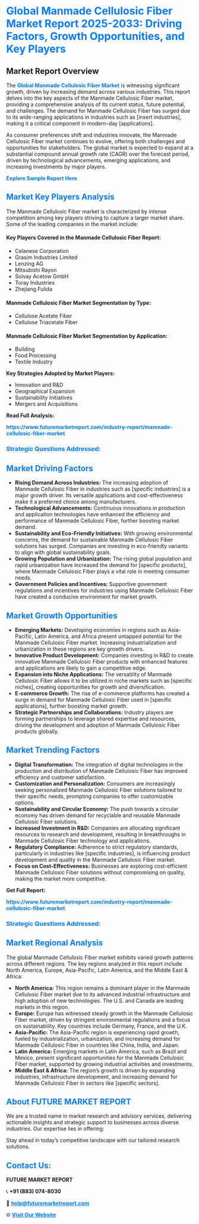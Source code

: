 <h1 style="color: #007BFF;">Global Manmade Cellulosic Fiber Market Report 2025-2033: Driving Factors, Growth Opportunities, and Key Players</h1>

<section id="overview">
<h2>Market Report Overview</h2>
<p>The <a href="https://www.futuremarketreport.com/industry-report/manmade-cellulosic-fiber-market" style="color: #007BFF; text-decoration: none;"><strong>Global Manmade Cellulosic Fiber Market</strong></a> is witnessing significant growth, driven by increasing demand across various industries. This report delves into the key aspects of the Manmade Cellulosic Fiber market, providing a comprehensive analysis of its current status, future potential, and challenges. The demand for Manmade Cellulosic Fiber has surged due to its wide-ranging applications in industries such as [insert industries], making it a critical component in modern-day [applications].</p>
<p>As consumer preferences shift and industries innovate, the Manmade Cellulosic Fiber market continues to evolve, offering both challenges and opportunities for stakeholders. The global market is expected to expand at a substantial compound annual growth rate (CAGR) over the forecast period, driven by technological advancements, emerging applications, and increasing investments by major players.</p>
</section>

<section id="overview">
<p><a href="https://www.futuremarketreport.com/request-sample/reportId=84106" style="color: #007BFF; text-decoration: none;"><strong>Explore Sample Report Here</strong></a></p>
</section>

<section id="key-players">
<h2 style="color: #007BFF;">Market Key Players Analysis</h2>
<p>The Manmade Cellulosic Fiber market is characterized by intense competition among key players striving to capture a larger market share. Some of the leading companies in the market include:</p>
<h4>Key Players Covered in the Manmade Cellulosic Fiber Report:</h4>
<ul><li>Celanese Corporation</li><li>Grasim Industries Limited</li><li>Lenzing AG</li><li>Mitsubishi Rayon</li><li>Solvay Acetow GmbH</li><li>Toray Industries</li><li>Zhejiang Fulida</li></ul>
<h4>Manmade Cellulosic Fiber Market Segmentation by Type:</h4>
<ul><li>Cellulose Acetate Fiber</li><li>Cellulose Triacetate Fiber</li></ul>

<h4>Manmade Cellulosic Fiber Market Segmentation by Application:</h4>
<ul><li>Building</li><li>Food Processing</li><li>Textile Industry</li></ul>
<p><strong>Key Strategies Adopted by Market Players:</strong></p>
<ul>
<li>Innovation and R&D</li>
<li>Geographical Expansion</li>
<li>Sustainability Initiatives</li>
<li>Mergers and Acquisitions</li>
</ul>
</section>

<section>
<p><strong>Read Full Analysis: </strong></p><a href="https://www.futuremarketreport.com/industry-report/manmade-cellulosic-fiber-market" style="color: #007BFF; text-decoration: none;"><strong>https://www.futuremarketreport.com/industry-report/manmade-cellulosic-fiber-market</strong></a>
<h3 style="color: #007BFF;">Strategic Questions Addressed:</h3>
</section>

<section id="driving-factors">
<h2 style="color: #007BFF;">Market Driving Factors</h2>
<ul>
<li><strong>Rising Demand Across Industries:</strong> The increasing adoption of Manmade Cellulosic Fiber in industries such as [specific industries] is a major growth driver. Its versatile applications and cost-effectiveness make it a preferred choice among manufacturers.</li>
<li><strong>Technological Advancements:</strong> Continuous innovations in production and application technologies have enhanced the efficiency and performance of Manmade Cellulosic Fiber, further boosting market demand.</li>
<li><strong>Sustainability and Eco-Friendly Initiatives:</strong> With growing environmental concerns, the demand for sustainable Manmade Cellulosic Fiber solutions has surged. Companies are investing in eco-friendly variants to align with global sustainability goals.</li>
<li><strong>Growing Population and Urbanization:</strong> The rising global population and rapid urbanization have increased the demand for [specific products], where Manmade Cellulosic Fiber plays a vital role in meeting consumer needs.</li>
<li><strong>Government Policies and Incentives:</strong> Supportive government regulations and incentives for industries using Manmade Cellulosic Fiber have created a conducive environment for market growth.</li>
</ul>
</section>

<section id="growth-opportunities">
<h2 style="color: #007BFF;">Market Growth Opportunities</h2>
<ul>
<li><strong>Emerging Markets:</strong> Developing economies in regions such as Asia-Pacific, Latin America, and Africa present untapped potential for the Manmade Cellulosic Fiber market. Increasing industrialization and urbanization in these regions are key growth drivers.</li>
<li><strong>Innovative Product Development:</strong> Companies investing in R&D to create innovative Manmade Cellulosic Fiber products with enhanced features and applications are likely to gain a competitive edge.</li>
<li><strong>Expansion into Niche Applications:</strong> The versatility of Manmade Cellulosic Fiber allows it to be utilized in niche markets such as [specific niches], creating opportunities for growth and diversification.</li>
<li><strong>E-commerce Growth:</strong> The rise of e-commerce platforms has created a surge in demand for Manmade Cellulosic Fiber used in [specific applications], further boosting market growth.</li>
<li><strong>Strategic Partnerships and Collaborations:</strong> Industry players are forming partnerships to leverage shared expertise and resources, driving the development and adoption of Manmade Cellulosic Fiber products globally.</li>
</ul>
</section>

<section id="trending-factors">
<h2 style="color: #007BFF;">Market Trending Factors</h2>
<ul>
<li><strong>Digital Transformation:</strong> The integration of digital technologies in the production and distribution of Manmade Cellulosic Fiber has improved efficiency and customer satisfaction.</li>
<li><strong>Customization and Personalization:</strong> Consumers are increasingly seeking personalized Manmade Cellulosic Fiber solutions tailored to their specific needs, prompting companies to offer customizable options.</li>
<li><strong>Sustainability and Circular Economy:</strong> The push towards a circular economy has driven demand for recyclable and reusable Manmade Cellulosic Fiber solutions.</li>
<li><strong>Increased Investment in R&D:</strong> Companies are allocating significant resources to research and development, resulting in breakthroughs in Manmade Cellulosic Fiber technology and applications.</li>
<li><strong>Regulatory Compliance:</strong> Adherence to strict regulatory standards, particularly in industries like [specific industries], is influencing product development and quality in the Manmade Cellulosic Fiber market.</li>
<li><strong>Focus on Cost-Effectiveness:</strong> Businesses are exploring cost-efficient Manmade Cellulosic Fiber solutions without compromising on quality, making the market more competitive.</li>
</ul>
</section>

<section>
<p><strong>Get Full Report: </strong></p><a href="https://www.futuremarketreport.com/industry-report/manmade-cellulosic-fiber-market" style="color: #007BFF; text-decoration: none;"><strong>https://www.futuremarketreport.com/industry-report/manmade-cellulosic-fiber-market</strong></a>
<h3 style="color: #007BFF;">Strategic Questions Addressed:</h3>
</section>


<section id="regional-analysis">
<h2 style="color: #007BFF;">Market Regional Analysis</h2>
<p>The global Manmade Cellulosic Fiber market exhibits varied growth patterns across different regions. The key regions analyzed in this report include North America, Europe, Asia-Pacific, Latin America, and the Middle East & Africa:</p>
<ul>
<li><strong>North America:</strong> This region remains a dominant player in the Manmade Cellulosic Fiber market due to its advanced industrial infrastructure and high adoption of new technologies. The U.S. and Canada are leading markets in this region.</li>
<li><strong>Europe:</strong> Europe has witnessed steady growth in the Manmade Cellulosic Fiber market, driven by stringent environmental regulations and a focus on sustainability. Key countries include Germany, France, and the U.K.</li>
<li><strong>Asia-Pacific:</strong> The Asia-Pacific region is experiencing rapid growth, fueled by industrialization, urbanization, and increasing demand for Manmade Cellulosic Fiber in countries like China, India, and Japan.</li>
<li><strong>Latin America:</strong> Emerging markets in Latin America, such as Brazil and Mexico, present significant opportunities for the Manmade Cellulosic Fiber market, supported by growing industrial activities and investments.</li>
<li><strong>Middle East & Africa:</strong> The region’s growth is driven by expanding industries, infrastructure development, and increasing demand for Manmade Cellulosic Fiber in sectors like [specific sectors].</li>
</ul>
</section>

<footer>
<h2 style="color: #007BFF;">About FUTURE MARKET REPORT</h2>
<p>We are a trusted name in market research and advisory services, delivering actionable insights and strategic support to businesses across diverse industries. Our expertise lies in offering:</p>

<p>Stay ahead in today’s competitive landscape with our tailored research solutions.</p>

<h2 style="color: #007BFF;">Contact Us:</h2>
<p><strong>FUTURE MARKET REPORT</strong></p>
<p>📞 <strong>+91 (883) 074-8030</strong></p>
<p>📧 <strong><a href="mailto:help@futuremarketreport.com" style="color: #007BFF;">help@futuremarketreport.com</a></strong></p>
<p>🌐 <strong><a href="https://www.futuremarketreport.com/" style="color: #007BFF;">Visit Our Website</a></strong></p>
</footer>